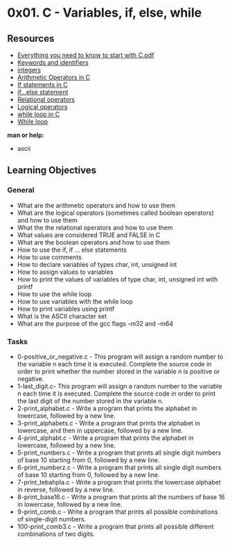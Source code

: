 # 0x01. C - Variables, if, else, while

## Resources

- [Everything you need to know to start with C.pdf](./pdf/Everything_you_need_to_know_to_start_with_C.pdf)
- [Keywords and identifiers](https://publications.gbdirect.co.uk//c_book/chapter2/keywords_and_identifiers.html)
- [integers](https://publications.gbdirect.co.uk//c_book/chapter2/integral_types.html)
- [Arithmetic Operators in C](https://www.tutorialspoint.com/cprogramming/c_arithmetic_operators.htm)
- [If statements in C](https://www.cprogramming.com/tutorial/c/lesson2.html)
- [if...else statement](https://www.tutorialspoint.com/cprogramming/if_else_statement_in_c.htm)
- [Relational operators](https://www.tutorialspoint.com/cprogramming/c_relational_operators.htm)
- [Logical operators](https://www.fresh2refresh.com/c-programming/c-operators-expressions/c-logical-operators/)
- [while loop in C](https://www.tutorialspoint.com/cprogramming/c_while_loop.htm)
- [While loop](https://www.youtube.com/watch?v=Ju1LYO9pkaI)

**man or help:**
- ascii

## Learning Objectives

### General

- What are the arithmetic operators and how to use them
- What are the logical operators (sometimes called boolean operators) and how to use them
- What the the relational operators and how to use them
- What values are considered TRUE and FALSE in C
- What are the boolean operators and how to use them
- How to use the if, if ... else statements
- How to use comments
- How to declare variables of types char, int, unsigned int
- How to assign values to variables
- How to print the values of variables of type char, int, unsigned int with printf
- How to use the while loop
- How to use variables with the while loop
- How to print variables using printf
- What is the ASCII character set
- What are the purpose of the gcc flags -m32 and -m64

### Tasks

- 0-positive_or_negative.c - This program will assign a random number to the variable n each time it is executed. Complete the source code in order to print whether the number stored in the variable n is positive or negative.
- 1-last_digit.c- This program will assign a random number to the variable n each time it is executed. Complete the source code in order to print the last digit of the number stored in the variable n.
- 2-print_alphabet.c - Write a program that prints the alphabet in lowercase, followed by a new line.
- 3-print_alphabets.c - Write a program that prints the alphabet in lowercase, and then in uppercase, followed by a new line.
- 4-print_alphabt.c - Write a program that prints the alphabet in lowercase, followed by a new line.
- 5-print_numbers.c - Write a program that prints all single digit numbers of base 10 starting from 0, followed by a new line.
- 6-print_numberz.c - Write a program that prints all single digit numbers of base 10 starting from 0, followed by a new line.
- 7-print_tebahpla.c - Write a program that prints the lowercase alphabet in reverse, followed by a new line.
- 8-print_base16.c - Write a program that prints all the numbers of base 16 in lowercase, followed by a new line.
- 9-print_comb.c - Write a program that prints all possible combinations of single-digit numbers.
- 100-print_comb3.c - Write a program that prints all possible different combinations of two digits.
